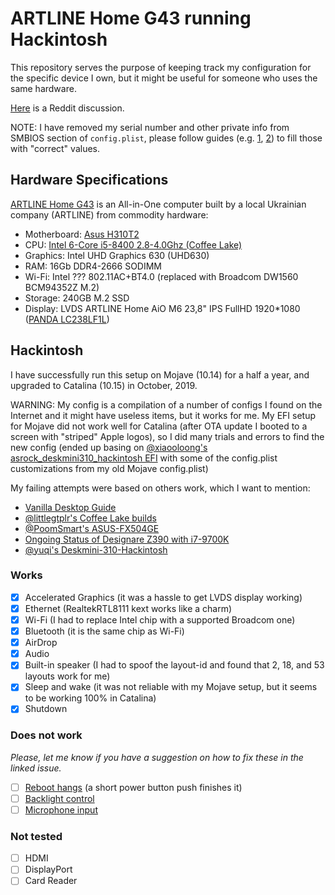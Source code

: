 # ARTLINE Home G43 running Hackintosh

This repository serves the purpose of keeping track my configuration for the specific device I own, but it might be useful for someone who uses the same hardware.

[Here](https://www.reddit.com/r/hackintosh/comments/dj8b2k/allinone_asus_h310t2_i5_8400_uhd_630_catalina_1015/) is a Reddit discussion.

NOTE: I have removed my serial number and other private info from SMBIOS section
of `config.plist`, please follow guides (e.g.
[1](https://www.tonymacx86.com/threads/guide-how-to-configure-your-systems-smbios-correctly.198155/),
[2](https://www.macobserver.com/tips/deep-dive/hackintosh-messages/)) to fill
those with "correct" values.

## Hardware Specifications

[ARTLINE Home G43](http://artline.ua/kompyutery-artline/%D0%BC%D0%BE%D0%BD%D0%BE%D0%B1%D0%BB%D0%BE%D0%BA-artline-home-g43-g43v03-detail)
is an All-in-One computer built by a local Ukrainian company (ARTLINE) from commodity hardware:

* Motherboard: [Asus H310T2](https://www.asus.com/Motherboards/PRIME-H310T-R2-0/)
* CPU: [Intel 6-Core i5-8400 2.8-4.0Ghz (Coffee Lake)](https://ark.intel.com/content/www/us/en/ark/products/126687/intel-core-i5-8400-processor-9m-cache-up-to-4-00-ghz.html)
* Graphics: Intel UHD Graphics 630 (UHD630)
* RAM: 16Gb DDR4-2666 SODIMM
* Wi-Fi: Intel ??? 802.11AC+BT4.0 (replaced with Broadcom DW1560 BCM94352Z M.2)
* Storage: 240GB M.2 SSD
* Display: LVDS ARTLINE Home AiO M6 23,8" IPS FullHD 1920*1080 ([PANDA LC238LF1L](http://www.panelook.com/LC238LF1L_PANDA_23.8_CELL_overview_28791.html))

## Hackintosh

I have successfully run this setup on Mojave (10.14) for a half a year, and
upgraded to Catalina (10.15) in October, 2019.

WARNING: My config is a compilation of a number of configs I found on the
Internet and it might have useless items, but it works for me. My EFI setup for
Mojave did not work well for Catalina (after OTA update I booted to a screen
with "striped" Apple logos), so I did many trials and errors to find the new
config (ended up basing on [@xiaooloong's asrock_deskmini310_hackintosh
EFI](https://github.com/xiaooloong/asrock_deskmini310_hackintosh) with some of
the config.plist customizations from my old Mojave config.plist)

My failing attempts were based on others work, which I want to mention:

* [Vanilla Desktop Guide](https://hackintosh.gitbook.io/-r-hackintosh-vanilla-desktop-guide/config.plist-per-hardware/coffee-lake)
* [@littlegtplr's Coffee Lake builds](https://github.com/littlegtplr/Hackintosh-Clover-folder-for-Coffee-Lake-builds)
* [@PoomSmart's ASUS-FX504GE](https://github.com/PoomSmart/ASUS-FX504GE-Hackintosh)
* [Ongoing Status of Designare Z390 with i7-9700K](https://www.tonymacx86.com/threads/success-ongoing-status-of-designare-z390-with-i7-9700k.266065/)
* [@yuqi's Deskmini-310-Hackintosh](https://github.com/yuqi/Deskmini-310-Hackintosh)

### Works

* [x] Accelerated Graphics (it was a hassle to get LVDS display working)
* [x] Ethernet (RealtekRTL8111 kext works like a charm)
* [x] Wi-Fi (I had to replace Intel chip with a supported Broadcom one)
* [x] Bluetooth (it is the same chip as Wi-Fi)
* [x] AirDrop
* [x] Audio
* [x] Built-in speaker (I had to spoof the layout-id and found that 2, 18, and 53 layouts work for me)
* [x] Sleep and wake (it was not reliable with my Mojave setup, but it seems to be working 100% in Catalina)
* [x] Shutdown

### Does not work

*Please, let me know if you have a suggestion on how to fix these in the linked issue.*

* [ ] [Reboot hangs](https://github.com/frol/hackintosh-ARTLINE-Home-G43-Asus-H310T2-UHD630/issues/1) (a short power button push finishes it)
* [ ] [Backlight control](https://github.com/frol/hackintosh-ARTLINE-Home-G43-Asus-H310T2-UHD630/issues/2)
* [ ] [Microphone input](https://github.com/frol/hackintosh-ARTLINE-Home-G43-Asus-H310T2-UHD630/issues/3)

### Not tested

* [ ] HDMI
* [ ] DisplayPort
* [ ] Card Reader
